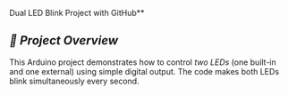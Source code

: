 Dual LED Blink Project with GitHub**  

## *📌 Project Overview*  
This Arduino project demonstrates how to control *two LEDs* (one built-in and one external) using simple digital output. The code makes both LEDs blink simultaneously every second.  

